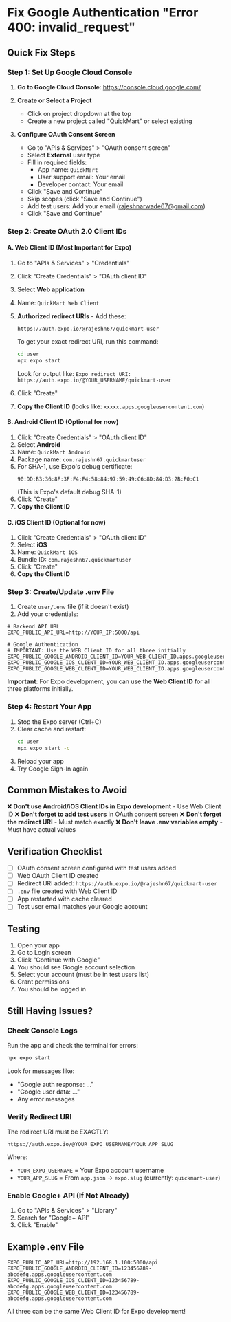 # Fix Google Authentication "Error 400: invalid_request"

## Quick Fix Steps

### Step 1: Set Up Google Cloud Console

1. **Go to Google Cloud Console**: https://console.cloud.google.com/

2. **Create or Select a Project**
   - Click on project dropdown at the top
   - Create a new project called "QuickMart" or select existing

3. **Configure OAuth Consent Screen**
   - Go to "APIs & Services" > "OAuth consent screen"
   - Select **External** user type
   - Fill in required fields:
     - App name: `QuickMart`
     - User support email: Your email
     - Developer contact: Your email
   - Click "Save and Continue"
   - Skip scopes (click "Save and Continue")
   - Add test users: Add your email (rajeshnarwade67@gmail.com)
   - Click "Save and Continue"

### Step 2: Create OAuth 2.0 Client IDs

#### A. Web Client ID (Most Important for Expo)

1. Go to "APIs & Services" > "Credentials"
2. Click "Create Credentials" > "OAuth client ID"
3. Select **Web application**
4. Name: `QuickMart Web Client`
5. **Authorized redirect URIs** - Add these:
   ```
   https://auth.expo.io/@rajeshn67/quickmart-user
   ```
   
   To get your exact redirect URI, run this command:
   ```bash
   cd user
   npx expo start
   ```
   Look for output like: `Expo redirect URI: https://auth.expo.io/@YOUR_USERNAME/quickmart-user`

6. Click "Create"
7. **Copy the Client ID** (looks like: `xxxxx.apps.googleusercontent.com`)

#### B. Android Client ID (Optional for now)

1. Click "Create Credentials" > "OAuth client ID"
2. Select **Android**
3. Name: `QuickMart Android`
4. Package name: `com.rajeshn67.quickmartuser`
5. For SHA-1, use Expo's debug certificate:
   ```
   90:DD:B3:36:8F:3F:F4:F4:58:84:97:59:49:C6:8D:84:D3:2B:F0:C1
   ```
   (This is Expo's default debug SHA-1)
6. Click "Create"
7. **Copy the Client ID**

#### C. iOS Client ID (Optional for now)

1. Click "Create Credentials" > "OAuth client ID"
2. Select **iOS**
3. Name: `QuickMart iOS`
4. Bundle ID: `com.rajeshn67.quickmartuser`
5. Click "Create"
6. **Copy the Client ID**

### Step 3: Create/Update .env File

1. Create `user/.env` file (if it doesn't exist)
2. Add your credentials:

```env
# Backend API URL
EXPO_PUBLIC_API_URL=http://YOUR_IP:5000/api

# Google Authentication
# IMPORTANT: Use the WEB Client ID for all three initially
EXPO_PUBLIC_GOOGLE_ANDROID_CLIENT_ID=YOUR_WEB_CLIENT_ID.apps.googleusercontent.com
EXPO_PUBLIC_GOOGLE_IOS_CLIENT_ID=YOUR_WEB_CLIENT_ID.apps.googleusercontent.com
EXPO_PUBLIC_GOOGLE_WEB_CLIENT_ID=YOUR_WEB_CLIENT_ID.apps.googleusercontent.com
```

**Important**: For Expo development, you can use the **Web Client ID** for all three platforms initially.

### Step 4: Restart Your App

1. Stop the Expo server (Ctrl+C)
2. Clear cache and restart:
   ```bash
   cd user
   npx expo start -c
   ```
3. Reload your app
4. Try Google Sign-In again

## Common Mistakes to Avoid

❌ **Don't use Android/iOS Client IDs in Expo development** - Use Web Client ID
❌ **Don't forget to add test users** in OAuth consent screen
❌ **Don't forget the redirect URI** - Must match exactly
❌ **Don't leave .env variables empty** - Must have actual values

## Verification Checklist

- [ ] OAuth consent screen configured with test users added
- [ ] Web OAuth Client ID created
- [ ] Redirect URI added: `https://auth.expo.io/@rajeshn67/quickmart-user`
- [ ] `.env` file created with Web Client ID
- [ ] App restarted with cache cleared
- [ ] Test user email matches your Google account

## Testing

1. Open your app
2. Go to Login screen
3. Click "Continue with Google"
4. You should see Google account selection
5. Select your account (must be in test users list)
6. Grant permissions
7. You should be logged in

## Still Having Issues?

### Check Console Logs

Run the app and check the terminal for errors:
```bash
npx expo start
```

Look for messages like:
- "Google auth response: ..."
- "Google user data: ..."
- Any error messages

### Verify Redirect URI

The redirect URI must be EXACTLY:
```
https://auth.expo.io/@YOUR_EXPO_USERNAME/YOUR_APP_SLUG
```

Where:
- `YOUR_EXPO_USERNAME` = Your Expo account username
- `YOUR_APP_SLUG` = From `app.json` → `expo.slug` (currently: `quickmart-user`)

### Enable Google+ API (If Not Already)

1. Go to "APIs & Services" > "Library"
2. Search for "Google+ API"
3. Click "Enable"

## Example .env File

```env
EXPO_PUBLIC_API_URL=http://192.168.1.100:5000/api
EXPO_PUBLIC_GOOGLE_ANDROID_CLIENT_ID=123456789-abcdefg.apps.googleusercontent.com
EXPO_PUBLIC_GOOGLE_IOS_CLIENT_ID=123456789-abcdefg.apps.googleusercontent.com
EXPO_PUBLIC_GOOGLE_WEB_CLIENT_ID=123456789-abcdefg.apps.googleusercontent.com
```

All three can be the same Web Client ID for Expo development!
